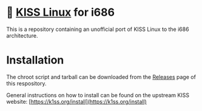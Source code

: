 # 💋 [KISS Linux](https://k1ss.org/) for i686

This is a repository containing an unofficial port of KISS Linux to the i686 architecture.

# Installation

The chroot script and tarball can be downloaded from the [Releases](https://github.com/arvl130/kiss32-repo/releases) page of this respository.

General instructions on how to install can be found on the upstream KISS website: [https://k1ss.org/install](https://k1ss.org/install)

